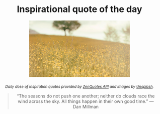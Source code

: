 
<div align="center">

# Inspirational quote of the day

<img src="./data/photo.jpeg" alt="Beautiful nature photo" width="320" height="180">

<sub><i>Daily dose of inspiration quotes provided by [ZenQuotes API](https://zenquotes.io/) and images by [Unsplash](https://unsplash.com/).</i></sub>


<blockquote>&ldquo;The seasons do not push one another; neither do clouds race the wind across the sky. All things happen in their own good time.&rdquo; &mdash; <footer>Dan Millman</footer></blockquote>

</div>
